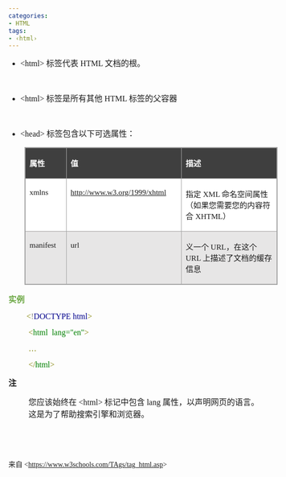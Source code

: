 ```yaml
---
categories:
- HTML
tags:
- ‹html›
---
```


<ul style="list-style-type:disc">
    <li><span style="font-size:12.0pt"><span style="font-family:&quot;Comic Sans MS&quot;">&lt;html&gt;
            </span></span><span style="font-size:12.0pt"><span
                style="font-family:&quot;Microsoft YaHei UI&quot;">标签代表</span></span><span
            style="font-size:12.0pt"><span style="font-family:&quot;Comic Sans MS&quot;"> HTML </span></span><span
            style="font-size:12.0pt"><span style="font-family:&quot;Microsoft YaHei UI&quot;">文档的根。</span></span></li>
</ul>

<p><span style="font-size:12.0pt"><span style="font-family:&quot;Microsoft YaHei UI&quot;">&nbsp;</span></span></p>

<ul style="list-style-type:disc">
    <li><span style="font-size:12.0pt"><span style="font-family:&quot;Comic Sans MS&quot;">&lt;html&gt;
            </span></span><span style="font-size:12.0pt"><span
                style="font-family:&quot;Microsoft YaHei UI&quot;">标签是所有其他</span></span><span
            style="font-size:12.0pt"><span style="font-family:&quot;Comic Sans MS&quot;"> HTML </span></span><span
            style="font-size:12.0pt"><span style="font-family:&quot;Microsoft YaHei UI&quot;">标签的父容器</span></span></li>
</ul>

<p><span style="font-size:12.0pt"><span style="font-family:&quot;Microsoft YaHei UI&quot;">&nbsp;</span></span></p>

<ul style="list-style-type:disc">
    <li><span style="font-size:12.0pt"><span style="font-family:&quot;Comic Sans MS&quot;">&lt;head&gt;
            </span></span><span style="font-size:12.0pt"><span
                style="font-family:&quot;Microsoft YaHei UI&quot;">标签包含以下可选属性：</span></span></li>
</ul>

<table cellspacing="0"
    style="border-collapse:collapse; border-color:#a3a3a3; border-style:solid; border-width:1px; margin-left:32px;"
    summary="">
    <tbody>
        <tr>
            <td
                style="background-color:#3f3f3f; border-bottom:1px solid #a3a3a3; border-left:1px solid #a3a3a3; border-right:1px solid #a3a3a3; border-top:1px solid #a3a3a3; vertical-align:top; width:.9069in">
                <p><span style="font-size:11.5pt"><span style="font-family:&quot;Microsoft YaHei UI&quot;"><span
                                style="color:white"><strong>属性</strong></span></span></span></p>
            </td>
            <td
                style="background-color:#3f3f3f; border-bottom:1px solid #a3a3a3; border-left:1px solid #a3a3a3; border-right:1px solid #a3a3a3; border-top:1px solid #a3a3a3; vertical-align:top; width:2.6263in">
                <p><span style="font-size:11.5pt"><span style="font-family:&quot;Microsoft YaHei UI&quot;"><span
                                style="color:white"><strong>值</strong></span></span></span></p>
            </td>
            <td
                style="background-color:#3f3f3f; border-bottom:1px solid #a3a3a3; border-left:1px solid #a3a3a3; border-right:1px solid #a3a3a3; border-top:1px solid #a3a3a3; vertical-align:top; width:3.7465in">
                <p><span style="font-size:11.5pt"><span style="font-family:&quot;Microsoft YaHei UI&quot;"><span
                                style="color:white"><strong>描述</strong></span></span></span></p>
            </td>
        </tr>
        <tr>
            <td
                style="background-color:white; border-bottom:1px solid #a3a3a3; border-left:1px solid #a3a3a3; border-right:1px solid #a3a3a3; border-top:1px solid #a3a3a3; vertical-align:top; width:.9069in">
                <p><span style="font-size:11.5pt"><span
                            style="font-family:&quot;Comic Sans MS&quot;">xmlns</span></span></p>
            </td>
            <td
                style="background-color:white; border-bottom:1px solid #a3a3a3; border-left:1px solid #a3a3a3; border-right:1px solid #a3a3a3; border-top:1px solid #a3a3a3; vertical-align:top; width:2.6263in">
                <p><span style="font-size:11.5pt"><span style="font-family:&quot;Comic Sans MS&quot;"><span
                                style="color:black"><a
                                    href="http://www.w3.org/1999/xhtml">http://www.w3.org/1999/xhtml</a></span></span></span>
                </p>
            </td>
            <td
                style="background-color:white; border-bottom:1px solid #a3a3a3; border-left:1px solid #a3a3a3; border-right:1px solid #a3a3a3; border-top:1px solid #a3a3a3; vertical-align:top; width:3.775in">
                <p><span style="font-size:11.5pt"><span
                            style="font-family:&quot;Microsoft YaHei UI&quot;">指定</span><span
                            style="font-family:&quot;Comic Sans MS&quot;"> XML </span><span
                            style="font-family:&quot;Microsoft YaHei UI&quot;">命名空间属性（如果您需要您的内容符合</span><span
                            style="font-family:&quot;Comic Sans MS&quot;"> XHTML</span><span
                            style="font-family:&quot;Microsoft YaHei UI&quot;">）</span></span></p>
            </td>
        </tr>
        <tr>
            <td
                style="background-color:#e7e6e6; border-bottom:1px solid #a3a3a3; border-left:1px solid #a3a3a3; border-right:1px solid #a3a3a3; border-top:1px solid #a3a3a3; vertical-align:top; width:.9069in">
                <p><span style="font-size:11.5pt"><span
                            style="font-family:&quot;Comic Sans MS&quot;">manifest</span></span></p>
            </td>
            <td
                style="background-color:#e7e6e6; border-bottom:1px solid #a3a3a3; border-left:1px solid #a3a3a3; border-right:1px solid #a3a3a3; border-top:1px solid #a3a3a3; vertical-align:top; width:2.6263in">
                <p><span style="font-size:11.5pt"><span style="font-family:&quot;Comic Sans MS&quot;">url</span></span>
                </p>
            </td>
            <td
                style="background-color:#e7e6e6; border-bottom:1px solid #a3a3a3; border-left:1px solid #a3a3a3; border-right:1px solid #a3a3a3; border-top:1px solid #a3a3a3; vertical-align:top; width:3.775in">
                <p><span style="font-size:11.5pt"><span
                            style="font-family:&quot;Microsoft YaHei UI&quot;">义一个</span><span
                            style="font-family:&quot;Comic Sans MS&quot;"> URL</span><span
                            style="font-family:&quot;Microsoft YaHei UI&quot;">，在这个</span><span
                            style="font-family:&quot;Comic Sans MS&quot;"> URL </span><span
                            style="font-family:&quot;Microsoft YaHei UI&quot;">上描述了文档的缓存信息</span></span></p>
            </td>
        </tr>
    </tbody>
</table>

<p><span style="font-size:12.0pt"><span style="font-family:&quot;Microsoft YaHei UI&quot;"><span
                style="color:#6da845"><strong>实例</strong></span></span></span></p>

<p style="margin-left:36px"><span style="font-size:12.0pt"><span style="font-family:&quot;Comic Sans MS&quot;"><span
                style="color:olive">&lt;</span><span style="color:gray">!</span><span style="color:darkblue">DOCTYPE
                html</span><span style="color:olive">&gt;</span></span></span></p>

<p style="margin-left:40px"><span style="font-size:12.0pt"><span style="font-family:&quot;Comic Sans MS&quot;"><span
                style="color:olive">&lt;</span><span style="color:green">html</span><span style="color:green">&nbsp;
                lang=&quot;en&quot;</span><span style="color:olive">&gt; </span></span></span></p>

<p style="margin-left:40px"><span style="font-size:12.0pt"><span style="font-family:&quot;Comic Sans MS&quot;"><span
                style="color:olive">&hellip;</span></span></span></p>

<p style="margin-left:40px"><span style="font-size:12.0pt"><span style="font-family:&quot;Comic Sans MS&quot;"><span
                style="color:olive">&lt;/</span><span style="color:green">html</span><span
                style="color:olive">&gt;</span></span></span></p>

<p><span style="font-size:12.0pt"><span
            style="font-family:&quot;Microsoft YaHei UI&quot;"><strong>注</strong></span></span></p>

<p style="margin-left:40px"><span style="font-size:12.0pt"><span
            style="font-family:&quot;Microsoft YaHei UI&quot;">您应该始终在</span><span
            style="font-family:&quot;Comic Sans MS&quot;"> &lt;html&gt; </span><span
            style="font-family:&quot;Microsoft YaHei UI&quot;">标记中包含</span><span
            style="font-family:&quot;Comic Sans MS&quot;"> lang </span><span
            style="font-family:&quot;Microsoft YaHei UI&quot;">属性，以声明网页的语言。这是为了帮助搜索引擎和浏览器。</span></span></p>

<p><span style="font-size:12.0pt"><span style="font-family:&quot;Microsoft YaHei UI&quot;">&nbsp;</span></span></p>

<p><span style="font-size:12.0pt"><span style="font-family:&quot;Microsoft YaHei UI&quot;">&nbsp;</span></span></p>

<p><span style="font-family:&quot;Microsoft YaHei UI&quot;">来自</span><span
        style="font-family:&quot;Comic Sans MS&quot;"> &lt;</span><a
        href="https://www.w3schools.com/TAgs/tag_html.asp"><span
            style="font-family:&quot;Comic Sans MS&quot;">https://www.w3schools.com/TAgs/tag_html.asp</span></a><span
        style="font-family:&quot;Comic Sans MS&quot;">&gt; </span></p>